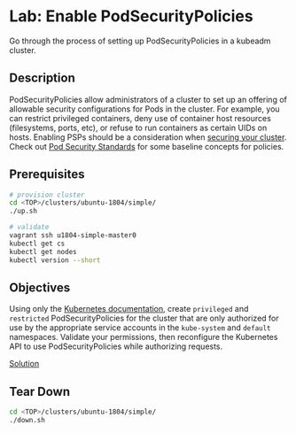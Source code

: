 # Lab: Enable PodSecurityPolicies

Go through the process of setting up PodSecurityPolicies in a kubeadm cluster.

## Description

PodSecurityPolicies allow administrators of a cluster to set up an offering of
allowable security configurations for Pods in the cluster. For example, you can
restrict privileged containers, deny use of container host resources (filesystems,
ports, etc), or refuse to run containers as certain UIDs on hosts. Enabling
PSPs should be a consideration when [securing your cluster](https://kubernetes.io/docs/concepts/security/overview/#cluster-applications). Check out [Pod Security Standards](https://kubernetes.io/docs/concepts/security/pod-security-standards/)
for some baseline concepts for policies.

## Prerequisites

```sh
# provision cluster
cd <TOP>/clusters/ubuntu-1804/simple/
./up.sh

# validate
vagrant ssh u1804-simple-master0
kubectl get cs
kubectl get nodes
kubectl version --short
```

## Objectives

Using only the [Kubernetes documentation](https://kubernetes.io/docs/concepts/policy/pod-security-policy/),
create `privileged` and `restricted` PodSecurityPolicies for the cluster that
are only authorized for use by the appropriate service accounts in the `kube-system` and
`default` namespaces. Validate your permissions, then reconfigure the Kubernetes
API to use PodSecurityPolicies while authorizing requests.

[Solution](./solution/README.md)

## Tear Down

```sh
cd <TOP>/clusters/ubuntu-1804/simple/
./down.sh
```

